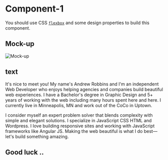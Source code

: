 # Component-1
You should use CSS [`flexbox`](https://www.youtube.com/watch?v=R0c911HMb9w) and some design properties to build this component.

## Mock-up
![Mock-up](https://i.ibb.co/stTbDRL/2019-04-29-12-49-moaaz-bhnas-github-io.png)

## text
It's nice to meet you! My name's Andrew Robbins and I'm an independent Web Developer who enjoys helping agencies and companies build beautiful web experiences. I have a Bachelor's degree in Graphic Design and 5+ years of working with the web including many hours spent here and here. I currently live in Minneapolis, MN and work out of the CoCo in Uptown.

I consider myself an expert problem solver that blends complexity with simple and elegant solutions. I specialize in JavaScript CSS HTML and Wordpress. I love building responsive sites and working with JavaScript frameworks like Angular JS. Making the web beautiful is what I do best—let's build something amazing.

## Good luck ..

